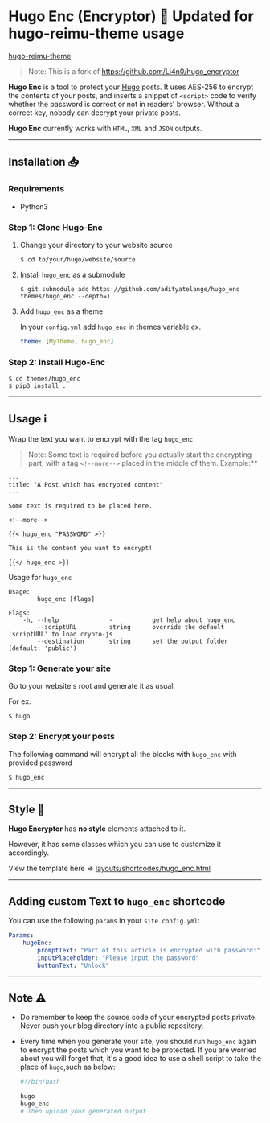 # Hugo Enc (Encryptor) 🔏 Updated for hugo-reimu-theme usage

[hugo-reimu-theme](https://github.com/D-Sketon/hugo-theme-reimu)

> Note: This is a fork of https://github.com/Li4n0/hugo_encryptor

**Hugo Enc** is a tool to protect your [Hugo](https://gohugo.io) posts. It uses AES-256 to encrypt the contents of your posts, and inserts a snippet of `<script>` code to verify whether the password is correct or not in readers' browser. Without a correct key, nobody can decrypt your private posts.

**Hugo Enc** currently works with `HTML`, `XML` and `JSON` outputs.

---

## Installation 📥

### Requirements

-   Python3

### Step 1: Clone Hugo-Enc

1. Change your directory to your website source

    ```shell
    $ cd to/your/hugo/website/source
    ```

2. Install `hugo_enc` as a submodule

    ```shell
    $ git submodule add https://github.com/adityatelange/hugo_enc themes/hugo_enc --depth=1
    ```

3. Add `hugo_enc` as a theme

    In your `config.yml` add `hugo_enc` in themes variable ex.

    ```yml
    theme: [MyTheme, hugo_enc]
    ```

### Step 2: Install Hugo-Enc

```shell
$ cd themes/hugo_enc
$ pip3 install .
```

---

## Usage ℹ️

Wrap the text you want to encrypt with the tag `hugo_enc`

> Note: Some text is required before you actually start the encrypting part, with a tag `<!--more-->` placed in the middle of them. Example:\*\*

```
---
title: "A Post which has encrypted content"
---

Some text is required to be placed here.

<!--more-->

{{< hugo_enc "PASSWORD" >}}

This is the content you want to encrypt!

{{</ hugo_enc >}}

```

Usage for `hugo_enc`

```shell
Usage:
        hugo_enc [flags]

Flags:
    -h, --help              -           get help about hugo_enc
        --scriptURL         string      override the default 'scriptURL' to load crypto-js
        --destination       string      set the output folder (default: 'public')
```

### Step 1: Generate your site

Go to your website's root and generate it as usual.

For ex.

```shell
$ hugo
```

### Step 2: Encrypt your posts

The following command will encrypt all the blocks with `hugo_enc` with provided password

```shell
$ hugo_enc
```

---

## Style 🎀

**Hugo Encryptor** has **no style** elements attached to it.

However, it has some classes which you can use to customize it accordingly.

View the template here => [layouts/shortcodes/hugo_enc.html](layouts/shortcodes/hugo_enc.html)

---

## Adding custom Text to `hugo_enc` shortcode

You can use the following `params` in your `site config.yml`:

```yml
Params:
    hugoEnc:
        promptText: "Part of this article is encrypted with password:"
        inputPlaceholder: "Please input the password"
        buttonText: "Unlock"
```

---

## Note ⚠️

-   Do remember to keep the source code of your encrypted posts private. Never push your blog directory into a public repository.

-   Every time when you generate your site, you should run `hugo_enc` again to encrypt the posts which you want to be protected. If you are worried about you will forget that, it's a good idea to use a shell script to take the place of `hugo`,such as below:

    ```bash
    #!/bin/bash

    hugo
    hugo_enc
    # Then upload your generated output
    ```
